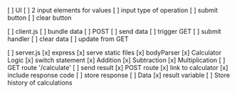 [ ] UI 
    [ ] 2 input elements for values
    [ ] input type of operation
    [ ] submit button
    [ ] clear button

[ ] client.js
    [ ] bundle data
    [ ] POST
        [ ] send data
        [ ] trigger GET
    [ ] submit handler
    [ ] clear data
    [ ] update from GET

[ ] server.js
    [x] express
        [x] serve static files
    [x] bodyParser
    [x] Calculator Logic
        [x] switch statement
        [x] Addition
        [x] Subtraction
        [x] Multiplication
    [ ] GET route '/calculate'
        [ ] send result
    [x] POST route
        [x] link to calculator
        [x] include response code
        [ ] store response
    [ ] Data
        [x] result variable
        [ ] Store history of calculations
